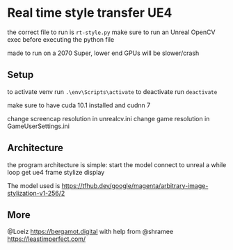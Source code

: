 # Real time style transfer UE4

the correct file to run is `rt-style.py`
make sure to run an Unreal OpenCV exec before executing the python file 

made to run on a 2070 Super, lower end GPUs will be slower/crash

## Setup
to activate venv run
`.\env\Scripts\activate`
to deactivate run
`deactivate`

make sure to have cuda 10.1 installed and cudnn 7

change screencap resolution in unrealcv.ini
change game resolution in GameUserSettings.ini

## Architecture
the program architecture is simple:
start the model
connect to unreal
a while loop
    get ue4 frame
    stylize
    display

The model used is https://tfhub.dev/google/magenta/arbitrary-image-stylization-v1-256/2 

## More
@Loeiz https://bergamot.digital
with help from @shramee https://leastimperfect.com/
